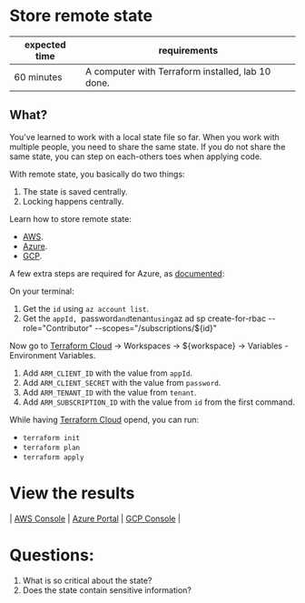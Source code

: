 # Store remote state

|expected time|requirements                                     |
|-------------|-------------------------------------------------|
|60 minutes   |A computer with Terraform installed, lab 10 done.|

## What?

You've learned to work with a local state file so far. When you work with multiple people, you need to share the same state. If you do not share the same state, you can step on each-others toes when applying code.

With remote state, you basically do two things:

1. The state is saved centrally.
2. Locking happens centrally.

Learn how to store remote state:

- [AWS](https://learn.hashicorp.com/tutorials/terraform/aws-remote?in=terraform/aws-get-started).
- [Azure](https://learn.hashicorp.com/tutorials/terraform/azure-remote?in=terraform/azure-get-started).
- [GCP](https://learn.hashicorp.com/tutorials/terraform/google-cloud-platform-outputs?in=terraform/gcp-get-started).

A few extra steps are required for Azure, as [documented](https://registry.terraform.io/providers/hashicorp/azurerm/latest/docs/guides/service_principal_client_secret#configuring-the-service-principal-in-terraform):

On your terminal:

1. Get the `id` using `az account list`.
2. Get the `appId, `password` and `tenant` using `az ad sp create-for-rbac --role="Contributor" --scopes="/subscriptions/${id}"

Now go to [Terraform Cloud](https://app.terraform.io/) -> Workspaces -> ${workspace} -> Variables - Environment Variables.

1. Add `ARM_CLIENT_ID` with the value from `appId`.
2. Add `ARM_CLIENT_SECRET` with the value from `password`.
3. Add `ARM_TENANT_ID` with the value from `tenant`.
4. Add `ARM_SUBSCRIPTION_ID` with the value from `id` from the first command.

While having [Terraform Cloud](https://app.terraform.io/) opend, you can run:

- `terraform init`
- `terraform plan`
- `terraform apply`

# View the results

| [AWS Console](https://aws.amazon.com/console/) | [Azure Portal](https://portal.azure.com/#blade/HubsExtension/BrowseResourceGroups) | [GCP Console](https://console.cloud.google.com/) |

# Questions:

1. What is so critical about the state?
2. Does the state contain sensitive information?
